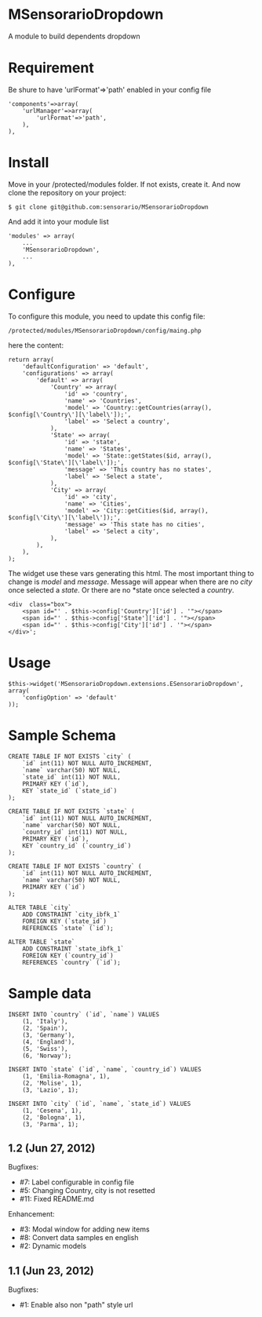 MSensorarioDropdown
===================

A module to build dependents dropdown

Requirement
===========

Be shure to have 'urlFormat'=>'path' enabled in your config file

    'components'=>array(
        'urlManager'=>array(
            'urlFormat'=>'path',
        ),
    ),

Install
=======

Move in your /protected/modules folder. If not exists, create it. And now clone 
the repository on your project:

    $ git clone git@github.com:sensorario/MSensorarioDropdown

And add it into your module list

    'modules' => array(
        ...
        'MSensorarioDropdown',
        ...
    ),

Configure
=========

To configure this module, you need to update this config file:

    /protected/modules/MSensorarioDropdown/config/maing.php

here the content:

    return array(
        'defaultConfiguration' => 'default',
        'configurations' => array(
            'default' => array(
                'Country' => array(
                    'id' => 'country',
                    'name' => 'Countries',
                    'model' => 'Country::getCountries(array(), $config[\'Country\'][\'label\']);',
                    'label' => 'Select a country',
                ),
                'State' => array(
                    'id' => 'state',
                    'name' => 'States',
                    'model' => 'State::getStates($id, array(), $config[\'State\'][\'label\']);',
                    'message' => 'This country has no states',
                    'label' => 'Select a state',
                ),
                'City' => array(
                    'id' => 'city',
                    'name' => 'Cities',
                    'model' => 'City::getCities($id, array(), $config[\'City\'][\'label\']);',
                    'message' => 'This state has no cities',
                    'label' => 'Select a city',
                ),
            ),
        ),
    );

The widget use these vars generating this html. The most important thing to
change is *model* and *message*. Message will appear when there are no *city*
once selected a *state*. Or there are no *state once selected a *country*.

    <div  class="box">
        <span id="' . $this->config['Country']['id'] . '"></span>
        <span id="' . $this->config['State']['id'] . '"></span>
        <span id="' . $this->config['City']['id'] . '"></span>
    </div>';

Usage
=====

    $this->widget('MSensorarioDropdown.extensions.ESensorarioDropdown', array(
        'configOption' => 'default'
    ));

Sample Schema
=============

    CREATE TABLE IF NOT EXISTS `city` (
        `id` int(11) NOT NULL AUTO_INCREMENT,
        `name` varchar(50) NOT NULL,
        `state_id` int(11) NOT NULL,
        PRIMARY KEY (`id`),
        KEY `state_id` (`state_id`)
    );

    CREATE TABLE IF NOT EXISTS `state` (
        `id` int(11) NOT NULL AUTO_INCREMENT,
        `name` varchar(50) NOT NULL,
        `country_id` int(11) NOT NULL,
        PRIMARY KEY (`id`),
        KEY `country_id` (`country_id`)
    );

    CREATE TABLE IF NOT EXISTS `country` (
        `id` int(11) NOT NULL AUTO_INCREMENT,
        `name` varchar(50) NOT NULL,
        PRIMARY KEY (`id`)
    );

    ALTER TABLE `city`
        ADD CONSTRAINT `city_ibfk_1`
        FOREIGN KEY (`state_id`)
        REFERENCES `state` (`id`);

    ALTER TABLE `state`
        ADD CONSTRAINT `state_ibfk_1` 
        FOREIGN KEY (`country_id`) 
        REFERENCES `country` (`id`);

Sample data
===========

    INSERT INTO `country` (`id`, `name`) VALUES
        (1, 'Italy'),
        (2, 'Spain'),
        (3, 'Germany'),
        (4, 'England'),
        (5, 'Swiss'),
        (6, 'Norway');

    INSERT INTO `state` (`id`, `name`, `country_id`) VALUES
        (1, 'Emilia-Romagna', 1),
        (2, 'Molise', 1),
        (3, 'Lazio', 1);

    INSERT INTO `city` (`id`, `name`, `state_id`) VALUES
        (1, 'Cesena', 1),
        (2, 'Bologna', 1),
        (3, 'Parma', 1);

	
## 1.2 (Jun 27, 2012)

Bugfixes:
*    #7: Label configurable in config file
*    #5: Changing Country, city is not resetted
*   #11: Fixed README.md

Enhancement:
*    #3: Modal window for adding new items
*    #8: Convert data samples en english
*    #2: Dynamic models

## 1.1 (Jun 23, 2012)

Bugfixes:
*    #1: Enable also non "path" style url